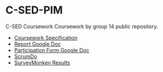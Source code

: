 # C-SED-PIM
C-SED Coursework
Coursework by group 14 public repository.

* [Coursework Specification](http://moodle.bath.ac.uk/pluginfile.php/881474/mod_resource/content/1/CM10251cwk-S2-1516-SJLW-V4.pdf)
* [Report Google Doc](https://docs.google.com/document/d/133KBuwKljZW_XlvuY8kS7JZHa-H8mkER4d5K_Oa4d94/edit?usp=sharing)
* [Participation Form Google Doc](https://drive.google.com/open?id=15eIyjwvhBRJwMaRH8RUS_NoOnEIeOSxVPcn5vTYM7lw)
* [ScrumDo](https://app.scrumdo.com/projects/csed3/board#/view)
* [SurveyMonkey Results](https://www.surveymonkey.com/results/SM-BWJYSYVW/)
